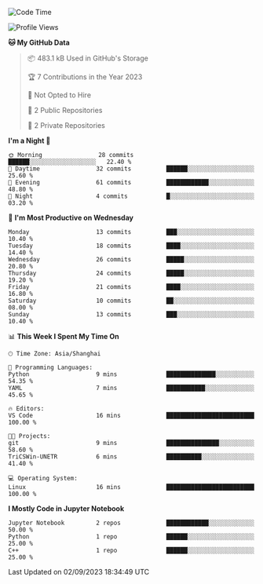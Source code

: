 <!--START_SECTION:waka-->
![Code Time](http://img.shields.io/badge/Code%20Time-367%20hrs%2032%20mins-blue)

![Profile Views](http://img.shields.io/badge/Profile%20Views-0-blue)

**🐱 My GitHub Data** 

> 📦 483.1 kB Used in GitHub's Storage 
 > 
> 🏆 7 Contributions in the Year 2023
 > 
> 🚫 Not Opted to Hire
 > 
> 📜 2 Public Repositories 
 > 
> 🔑 2 Private Repositories 
 > 
**I'm a Night 🦉** 

```text
🌞 Morning                28 commits          ██████░░░░░░░░░░░░░░░░░░░   22.40 % 
🌆 Daytime                32 commits          ██████░░░░░░░░░░░░░░░░░░░   25.60 % 
🌃 Evening                61 commits          ████████████░░░░░░░░░░░░░   48.80 % 
🌙 Night                  4 commits           █░░░░░░░░░░░░░░░░░░░░░░░░   03.20 % 
```
📅 **I'm Most Productive on Wednesday** 

```text
Monday                   13 commits          ███░░░░░░░░░░░░░░░░░░░░░░   10.40 % 
Tuesday                  18 commits          ████░░░░░░░░░░░░░░░░░░░░░   14.40 % 
Wednesday                26 commits          █████░░░░░░░░░░░░░░░░░░░░   20.80 % 
Thursday                 24 commits          █████░░░░░░░░░░░░░░░░░░░░   19.20 % 
Friday                   21 commits          ████░░░░░░░░░░░░░░░░░░░░░   16.80 % 
Saturday                 10 commits          ██░░░░░░░░░░░░░░░░░░░░░░░   08.00 % 
Sunday                   13 commits          ███░░░░░░░░░░░░░░░░░░░░░░   10.40 % 
```


📊 **This Week I Spent My Time On** 

```text
🕑︎ Time Zone: Asia/Shanghai

💬 Programming Languages: 
Python                   9 mins              ██████████████░░░░░░░░░░░   54.35 % 
YAML                     7 mins              ███████████░░░░░░░░░░░░░░   45.65 % 

🔥 Editors: 
VS Code                  16 mins             █████████████████████████   100.00 % 

🐱‍💻 Projects: 
git                      9 mins              ███████████████░░░░░░░░░░   58.60 % 
TriCSWin-UNETR           6 mins              ██████████░░░░░░░░░░░░░░░   41.40 % 

💻 Operating System: 
Linux                    16 mins             █████████████████████████   100.00 % 
```

**I Mostly Code in Jupyter Notebook** 

```text
Jupyter Notebook         2 repos             ████████████░░░░░░░░░░░░░   50.00 % 
Python                   1 repo              ██████░░░░░░░░░░░░░░░░░░░   25.00 % 
C++                      1 repo              ██████░░░░░░░░░░░░░░░░░░░   25.00 % 
```




 Last Updated on 02/09/2023 18:34:49 UTC
<!--END_SECTION:waka-->

